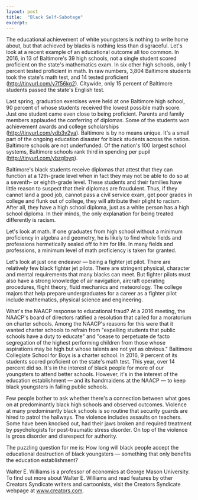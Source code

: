 ```yaml
---
layout: post
title:  "Black Self-Sabotage"
excerpt:
---
```




The educational achievement of white youngsters is nothing to write home about, but that achieved by blacks is nothing less than disgraceful. Let's look at a recent example of an educational outcome all too common. In 2016, in 13 of Baltimore's 39 high schools, not a single student scored proficient on the state's mathematics exam. In six other high schools, only 1 percent tested proficient in math. In raw numbers, 3,804 Baltimore students took the state's math test, and 14 tested proficient (http://tinyurl.com/y7f56kg2). Citywide, only 15 percent of Baltimore students passed the state's English test.

Last spring, graduation exercises were held at one Baltimore high school, 90 percent of whose students received the lowest possible math score. Just one student came even close to being proficient. Parents and family members applauded the conferring of diplomas. Some of the students won achievement awards and college scholarships (http://tinyurl.com/ydb3v2ya). Baltimore is by no means unique. It's a small part of the ongoing education disaster for black students across the nation. Baltimore schools are not underfunded. Of the nation's 100 largest school systems, Baltimore schools rank third in spending per pupil (http://tinyurl.com/ybzglbyp).

Baltimore's black students receive diplomas that attest that they can function at a 12th-grade level when in fact they may not be able to do so at a seventh- or eighth-grade level. These students and their families have little reason to suspect that their diplomas are fraudulent. Thus, if they cannot land a good job, cannot pass a civil service exam, get poor grades in college and flunk out of college, they will attribute their plight to racism. After all, they have a high school diploma, just as a white person has a high school diploma. In their minds, the only explanation for being treated differently is racism.

Let's look at math. If one graduates from high school without a minimum proficiency in algebra and geometry, he is likely to find whole fields and professions hermetically sealed off to him for life. In many fields and professions, a minimum level of math proficiency is taken for granted.

Let's look at just one endeavor — being a fighter jet pilot. There are relatively few black fighter jet pilots. There are stringent physical, character and mental requirements that many blacks can meet. But fighter pilots must also have a strong knowledge of air navigation, aircraft operating procedures, flight theory, fluid mechanics and meteorology. The college majors that help prepare undergraduates for a career as a fighter pilot include mathematics, physical science and engineering.



What's the NAACP response to educational fraud? At a 2016 meeting, the NAACP's board of directors ratified a resolution that called for a moratorium on charter schools. Among the NAACP's reasons for this were that it wanted charter schools to refrain from "expelling students that public schools have a duty to educate" and "cease to perpetuate de facto segregation of the highest performing children from those whose aspirations may be high but whose talents are not yet as obvious." Baltimore Collegiate School for Boys is a charter school. In 2016, 9 percent of its students scored proficient on the state's math test. This year, over 14 percent did so. It's in the interest of black people for more of our youngsters to attend better schools. However, it's in the interest of the education establishment — and its handmaidens at the NAACP — to keep black youngsters in failing public schools.

Few people bother to ask whether there's a connection between what goes on at predominantly black high schools and observed outcomes. Violence at many predominantly black schools is so routine that security guards are hired to patrol the hallways. The violence includes assaults on teachers. Some have been knocked out, had their jaws broken and required treatment by psychologists for post-traumatic stress disorder. On top of the violence is gross disorder and disrespect for authority.

The puzzling question for me is: How long will black people accept the educational destruction of black youngsters — something that only benefits the education establishment?

Walter E. Williams is a professor of economics at George Mason University. To find out more about Walter E. Williams and read features by other Creators Syndicate writers and cartoonists, visit the Creators Syndicate webpage at www.creators.com.
